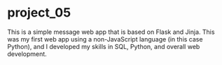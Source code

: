# project_05

This is a simple message web app that is based on Flask and Jinja. This was my first web app using a non-JavaScript language (in this case Python), and I developed my skills in SQL, Python, and overall web development.

